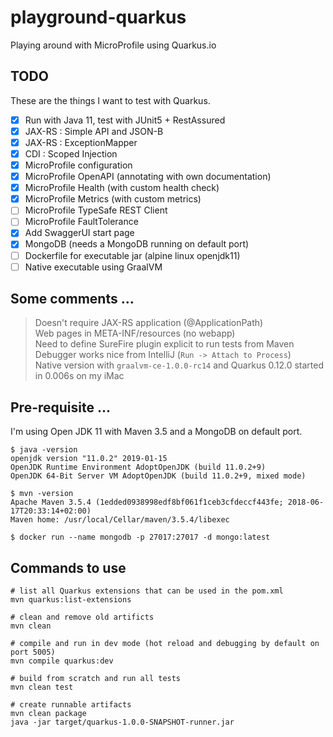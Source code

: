 # playground-quarkus
Playing around with MicroProfile using Quarkus.io

## TODO
These are the things I want to test with Quarkus.
- [x] Run with Java 11, test with JUnit5 + RestAssured 
- [x] JAX-RS : Simple API and JSON-B
- [x] JAX-RS : ExceptionMapper
- [x] CDI : Scoped Injection
- [x] MicroProfile configuration
- [x] MicroProfile OpenAPI (annotating with own documentation)
- [x] MicroProfile Health (with custom health check)
- [x] MicroProfile Metrics (with custom metrics)
- [ ] MicroProfile TypeSafe REST Client
- [ ] MicroProfile FaultTolerance
- [x] Add SwaggerUI start page
- [x] MongoDB (needs a MongoDB running on default port)
- [ ] Dockerfile for executable jar (alpine linux openjdk11)
- [ ] Native executable using GraalVM

## Some comments ...
> Doesn't require JAX-RS application (@ApplicationPath) <br/>
> Web pages in META-INF/resources (no webapp) <br/>
> Need to define SureFire plugin explicit to run tests from Maven <br/>
> Debugger works nice from IntelliJ (`Run -> Attach to Process`) <br/>
> Native version with `graalvm-ce-1.0.0-rc14` and Quarkus 0.12.0 started in 0.006s on my iMac<br/>

## Pre-requisite ...
I'm using Open JDK 11 with Maven 3.5 and a MongoDB on default port.
```
$ java -version
openjdk version "11.0.2" 2019-01-15
OpenJDK Runtime Environment AdoptOpenJDK (build 11.0.2+9)
OpenJDK 64-Bit Server VM AdoptOpenJDK (build 11.0.2+9, mixed mode)

$ mvn -version
Apache Maven 3.5.4 (1edded0938998edf8bf061f1ceb3cfdeccf443fe; 2018-06-17T20:33:14+02:00)
Maven home: /usr/local/Cellar/maven/3.5.4/libexec

$ docker run --name mongodb -p 27017:27017 -d mongo:latest
```

## Commands to use
```
# list all Quarkus extensions that can be used in the pom.xml
mvn quarkus:list-extensions

# clean and remove old artificts
mvn clean

# compile and run in dev mode (hot reload and debugging by default on port 5005)
mvn compile quarkus:dev

# build from scratch and run all tests
mvn clean test

# create runnable artifacts
mvn clean package
java -jar target/quarkus-1.0.0-SNAPSHOT-runner.jar
```
